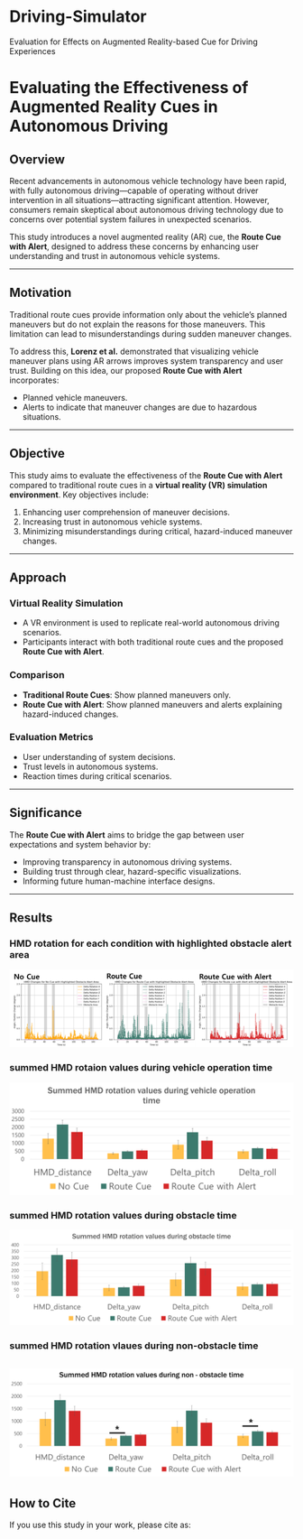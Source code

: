 # Driving-Simulator
Evaluation for Effects on Augmented Reality-based Cue  for Driving Experiences


# Evaluating the Effectiveness of Augmented Reality Cues in Autonomous Driving

## Overview
Recent advancements in autonomous vehicle technology have been rapid, with fully autonomous driving—capable of operating without driver intervention in all situations—attracting significant attention. However, consumers remain skeptical about autonomous driving technology due to concerns over potential system failures in unexpected scenarios.

This study introduces a novel augmented reality (AR) cue, the **Route Cue with Alert**, designed to address these concerns by enhancing user understanding and trust in autonomous vehicle systems.

---

## Motivation
Traditional route cues provide information only about the vehicle’s planned maneuvers but do not explain the reasons for those maneuvers. This limitation can lead to misunderstandings during sudden maneuver changes.

To address this, **Lorenz et al.** demonstrated that visualizing vehicle maneuver plans using AR arrows improves system transparency and user trust. Building on this idea, our proposed **Route Cue with Alert** incorporates:
- Planned vehicle maneuvers.
- Alerts to indicate that maneuver changes are due to hazardous situations.

---

## Objective
This study aims to evaluate the effectiveness of the **Route Cue with Alert** compared to traditional route cues in a **virtual reality (VR) simulation environment**. Key objectives include:
1. Enhancing user comprehension of maneuver decisions.
2. Increasing trust in autonomous vehicle systems.
3. Minimizing misunderstandings during critical, hazard-induced maneuver changes.

---

## Approach
### Virtual Reality Simulation
- A VR environment is used to replicate real-world autonomous driving scenarios.
- Participants interact with both traditional route cues and the proposed **Route Cue with Alert**.

### Comparison
- **Traditional Route Cues**: Show planned maneuvers only.
- **Route Cue with Alert**: Show planned maneuvers and alerts explaining hazard-induced changes.

### Evaluation Metrics
- User understanding of system decisions.
- Trust levels in autonomous systems.
- Reaction times during critical scenarios.

---

## Significance
The **Route Cue with Alert** aims to bridge the gap between user expectations and system behavior by:
- Improving transparency in autonomous driving systems.
- Building trust through clear, hazard-specific visualizations.
- Informing future human-machine interface designs.


---

## Results
### **HMD rotation for each condition with highlighted obstacle alert area**
 ![HMD rotation for each condition with highlighted obstacle alert area](https://github.com/lenchanti/Driving-Simulator/blob/main/result%20of%20hmd%20rotation%20pilot.png)
 ### **summed HMD rotaion values during vehicle operation time**
 ![summed HMD rotaion values during vehicle operation time](https://github.com/lenchanti/Driving-Simulator/blob/main/summed%20hmd%20rotaion%20values%20during%20vehicle%20operation%20time.png)
  ### **summed HMD rotation values during obstacle time**
 ![summed hmd rotation values during obstacle time](https://github.com/lenchanti/Driving-Simulator/blob/main/summed%20hmd%20rotation%20values%20during%20obstacle%20time.png)
  ### **summed HMD rotation vlaues during non-obstacle time**
 ![summed hmd rotation vlaues during non-obstacle time](https://github.com/lenchanti/Driving-Simulator/blob/main/summed%20hmd%20rotation%20vlaues%20during%20non-obstacle%20time.png)
---

## How to Cite
If you use this study in your work, please cite as:
